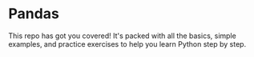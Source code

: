 # Pandas
This repo has got you covered! It's packed with all the basics, simple examples, and practice exercises to help you learn Python step by step.

